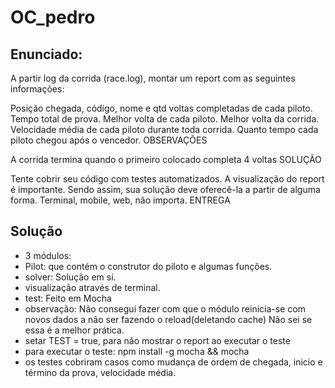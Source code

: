 # OC_pedro

## Enunciado:
A partir log da corrida (race.log), montar um report com as seguintes informações:

Posição chegada, código, nome e qtd voltas completadas de cada piloto.
Tempo total de prova.
Melhor volta de cada piloto.
Melhor volta da corrida.
Velocidade média de cada piloto durante toda corrida.
Quanto tempo cada piloto chegou após o vencedor.
OBSERVAÇÕES

A corrida termina quando o primeiro colocado completa 4 voltas
SOLUÇÃO

Tente cobrir seu código com testes automatizados.
A visualização do report é importante. Sendo assim, sua solução deve oferecê-la a partir de alguma forma. Terminal, mobile, web, não importa.
ENTREGA

## Solução

- 3 módulos:
 - Pilot: que contém o construtor do piloto e algumas funções.
 - solver: Solução em si.
  - visualização através de terminal.
 - test: Feito em Mocha
  - observação: Não consegui fazer com que o módulo reinicia-se com novos dados a não ser fazendo o reload(deletando cache)
  Não sei se essa é a melhor prática.
  - setar TEST = true, para não mostrar o report ao executar o teste
  - para executar o teste: npm install -g mocha && mocha 
  - os testes cobriram casos como mudança de ordem de chegada, inicio e término da prova, velocidade média.
  
 
